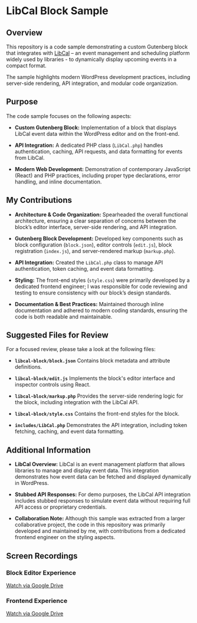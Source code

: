 # LibCal Block Sample

## Overview

This repository is a code sample demonstrating a custom Gutenberg block that integrates with [LibCal](https://www.springshare.com/libcal/) – an event management and scheduling platform widely used by libraries - to dynamically display upcoming events in a compact format.

The sample highlights modern WordPress development practices, including server-side rendering, API integration, and modular code organization.

## Purpose

The code sample focuses on the following aspects:

- **Custom Gutenberg Block:**
  Implementation of a block that displays LibCal event data within the WordPress editor and on the front-end.

- **API Integration:**
  A dedicated PHP class (`LibCal.php`) handles authentication, caching, API requests, and data formatting for events from LibCal.

- **Modern Web Development:**
  Demonstration of contemporary JavaScript (React) and PHP practices, including proper type declarations, error handling, and inline documentation.

## My Contributions

- **Architecture & Code Organization:**
   Spearheaded the overall functional architecture, ensuring a clear separation of concerns between the block’s editor interface, server-side rendering, and API integration.

- **Gutenberg Block Development:**
  Developed key components such as block configuration (`block.json`), editor controls (`edit.js`), block registration (`index.js`), and server-rendered markup (`markup.php`).

- **API Integration:**
  Created the `LibCal.php` class to manage API authentication, token caching, and event data formatting.

- **Styling:**
  The front-end styles (`style.css`) were primarily developed by a dedicated frontend engineer; I was responsible for code reviewing and testing to ensure consistency with our block’s design standards.

- **Documentation & Best Practices:**
  Maintained thorough inline documentation and adhered to modern coding standards, ensuring the code is both readable and maintainable.

## Suggested Files for Review

For a focused review, please take a look at the following files:

- **`libcal-block/block.json`**
  Contains block metadata and attribute definitions.

- **`libcal-block/edit.js`**
  Implements the block's editor interface and inspector controls using React.

- **`libcal-block/markup.php`**
  Provides the server-side rendering logic for the block, including integration with the LibCal API.

- **`libcal-block/style.css`**
Contains the front-end styles for the block.

- **`includes/LibCal.php`**
  Demonstrates the API integration, including token fetching, caching, and event data formatting.

## Additional Information

- **LibCal Overview:**
  LibCal is an event management platform that allows libraries to manage and display event data. This integration demonstrates how event data can be fetched and displayed dynamically in WordPress.

- **Stubbed API Responses:**
  For demo purposes, the LibCal API integration includes stubbed responses to simulate event data without requiring full API access or proprietary credentials.

- **Collaboration Note:**
  Although this sample was extracted from a larger collaborative project, the code in this repository was primarily developed and maintained by me, with contributions from a dedicated frontend engineer on the styling aspects.

## Screen Recordings

### Block Editor Experience
[Watch via Google Drive](https://drive.google.com/file/d/1u0YcXA6BczZDy-wzB9ll10zBBQT3Y2I8/view?usp=drive_link)  

### Frontend Experience
[Watch via Google Drive](https://drive.google.com/file/d/1i5fg5qKQYWWJBusyPsgQN2B-ADRkp3mx/view?usp=drive_link)

